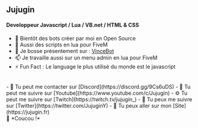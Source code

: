 ## Jujugin

#### Developpeur Javascript / Lua / VB.net / HTML & CSS

 -  👋 Bientôt des bots créer par moi en Open Source
- 🌱 Aussi des scripts en lua pour FiveM
- 🔭 Je bosse présentement sur : [VinceBot](https://vincebot.ga)
- 📫 Je travaille aussi sur un menu admin en lua pour FiveM
- ⚡ Fun Fact : Le language le plus utilisé du monde est le javascript
<br>
-  🔮 Tu peut me contacter sur [Discord](https://discord.gg/9Cs6uDS)
-  🧬 Tu peut me suivre sur [Youtube](https://www.youtube.com/c/Jujugin)
-  ⚙️ Tu peut me suivre sur [Twitch](https://twitch.tv/jujugin_)
-  🧨 Tu peux me suivre sur [Twitter](https://twitter.com/JujuginY)
- 🧪 Tu peux aller sur mon [Site](https://jujugin.fr)
<br>
👋  *Coucou !*
